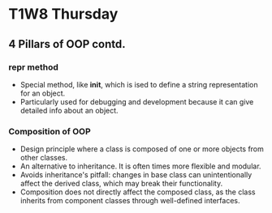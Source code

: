 # T1W8 Thursday

## 4 Pillars of OOP contd.

### __repr__ method
- Special method, like __init__, which is ised to define a string representation for an object. 
- Particularly used for debugging and development because it can give detailed info about an object. 

### Composition of OOP
- Design principle where a class is composed of one or more objects from other classes. 
- An alternative to inheritance. It is often times more flexible and modular. 
- Avoids inheritance's pitfall: changes in base class can unintentionally affect the derived class, which may break their functionality. 
- Composition does not directly affect the composed class, as the class inherits from component classes through well-defined interfaces. 
